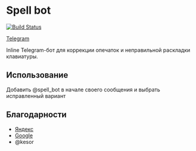 # Spell bot
[![Build Status](https://travis-ci.org/m-messiah/spell_bot.svg?branch=master)](https://travis-ci.org/m-messiah/spell_bot)

[Telegram](https://telegram.me/spell_bot)

Inline Telegram-бот для коррекции опечаток и неправильной раскладки клавиатуры.
 
## Использование
 
Добавить @spell_bot в начале своего сообщения и выбрать исправленный вариант

## Благодарности

+   [Яндекс](https://tech.yandex.ru/speller/)
+   [Google](https://console.cloud.google.com/)
+   @kesor